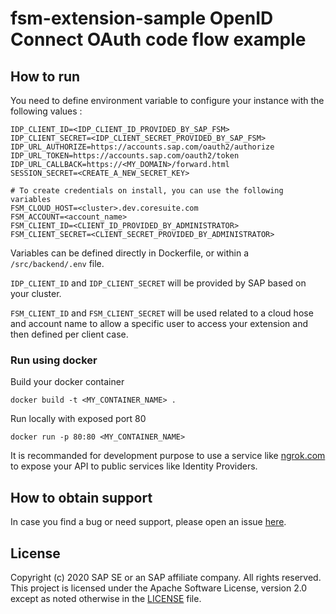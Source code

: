# fsm-extension-sample OpenID Connect OAuth code flow example

## How to run

You need to define environment variable to configure your instance with the following values :

```
IDP_CLIENT_ID=<IDP_CLIENT_ID_PROVIDED_BY_SAP_FSM>
IDP_CLIENT_SECRET=<IDP_CLIENT_SECRET_PROVIDED_BY_SAP_FSM>
IDP_URL_AUTHORIZE=https://accounts.sap.com/oauth2/authorize
IDP_URL_TOKEN=https://accounts.sap.com/oauth2/token
IDP_URL_CALLBACK=https://<MY_DOMAIN>/forward.html
SESSION_SECRET=<CREATE_A_NEW_SECRET_KEY>

# To create credentials on install, you can use the following variables
FSM_CLOUD_HOST=<cluster>.dev.coresuite.com
FSM_ACCOUNT=<account_name>
FSM_CLIENT_ID=<CLIENT_ID_PROVIDED_BY_ADMINISTRATOR>
FSM_CLIENT_SECRET=<CLIENT_SECRET_PROVIDED_BY_ADMINISTRATOR>
```

Variables can be defined directly in Dockerfile, or within a `/src/backend/.env` file.

`IDP_CLIENT_ID` and `IDP_CLIENT_SECRET` will be provided by SAP based on your cluster.

`FSM_CLIENT_ID` and `FSM_CLIENT_SECRET` will be used related to a cloud hose and account name to allow a specific user to access your extension and then defined per client case. 

### Run using docker

Build your docker container

```
docker build -t <MY_CONTAINER_NAME> .
```

Run locally with exposed port 80

```
docker run -p 80:80 <MY_CONTAINER_NAME>
```

It is recommanded for development purpose to use a service like [ngrok.com](https://ngrok.com/) to expose your API to public services like Identity Providers.

## How to obtain support
In case you find a bug or need support, please open an issue [here](https://github.com/SAP-samples/fsm-extension-sample/issues/new).

## License
Copyright (c) 2020 SAP SE or an SAP affiliate company. All rights reserved. This project is licensed under the Apache Software License, version 2.0 except as noted otherwise in the [LICENSE](./LICENSE) file.